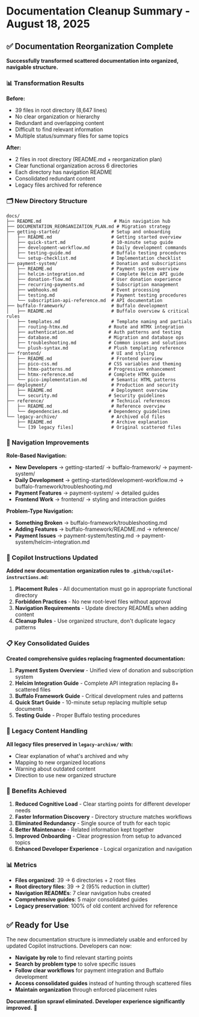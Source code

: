 # Documentation Cleanup Summary - August 18, 2025

## ✅ Documentation Reorganization Complete

**Successfully transformed scattered documentation into organized, navigable structure.**

### 📊 Transformation Results

**Before:**
- 39 files in root directory (8,647 lines)
- No clear organization or hierarchy
- Redundant and overlapping content
- Difficult to find relevant information
- Multiple status/summary files for same topics

**After:**
- 2 files in root directory (README.md + reorganization plan)
- Clear functional organization across 6 directories
- Each directory has navigation README
- Consolidated redundant content
- Legacy files archived for reference

### 🗂️ New Directory Structure

```
docs/
├── README.md                           # Main navigation hub
├── DOCUMENTATION_REORGANIZATION_PLAN.md # Migration strategy
├── getting-started/                   # Setup and onboarding
│   ├── README.md                      # Getting started overview  
│   ├── quick-start.md                 # 10-minute setup guide
│   ├── development-workflow.md        # Daily development commands
│   ├── testing-guide.md               # Buffalo testing procedures
│   └── setup-checklist.md             # Implementation checklist
├── payment-system/                    # Donation and subscriptions
│   ├── README.md                      # Payment system overview
│   ├── helcim-integration.md          # Complete Helcim API guide
│   ├── donation-flow.md               # User donation experience
│   ├── recurring-payments.md          # Subscription management
│   ├── webhooks.md                    # Event processing
│   ├── testing.md                     # Payment testing procedures
│   └── subscription-api-reference.md  # API documentation
├── buffalo-framework/                 # Buffalo development
│   ├── README.md                      # Buffalo overview & critical rules
│   ├── templates.md                   # Template naming and partials
│   ├── routing-htmx.md               # Route and HTMX integration
│   ├── authentication.md             # Auth patterns and testing
│   ├── database.md                   # Migration and database ops
│   ├── troubleshooting.md            # Common issues and solutions
│   └── plush-syntax.md               # Plush templating reference
├── frontend/                          # UI and styling
│   ├── README.md                      # Frontend overview
│   ├── pico-css.md                   # CSS variables and theming
│   ├── htmx-patterns.md              # Progressive enhancement
│   ├── htmx-reference.md             # Complete HTMX guide
│   └── pico-implementation.md         # Semantic HTML patterns
├── deployment/                        # Production and security
│   ├── README.md                      # Deployment overview
│   └── security.md                   # Security guidelines
├── reference/                         # Technical references
│   ├── README.md                      # Reference overview
│   └── dependencies.md               # Dependency guidelines
└── legacy-archive/                    # Archived old files
    ├── README.md                      # Archive explanation
    └── [39 legacy files]              # Original scattered files
```

### 🎯 Navigation Improvements

**Role-Based Navigation:**
- **New Developers** → getting-started/ → buffalo-framework/ → payment-system/
- **Daily Development** → getting-started/development-workflow.md → buffalo-framework/troubleshooting.md
- **Payment Features** → payment-system/ → detailed guides
- **Frontend Work** → frontend/ → styling and interaction guides

**Problem-Type Navigation:**
- **Something Broken** → buffalo-framework/troubleshooting.md
- **Adding Features** → buffalo-framework/README.md → reference/
- **Payment Issues** → payment-system/testing.md → payment-system/helcim-integration.md

### 🔧 Copilot Instructions Updated

**Added new documentation organization rules to `.github/copilot-instructions.md`:**

1. **Placement Rules** - All documentation must go in appropriate functional directory
2. **Forbidden Practices** - No new root-level files without approval
3. **Navigation Requirements** - Update directory READMEs when adding content
4. **Cleanup Rules** - Use organized structure, don't duplicate legacy patterns

### 📋 Key Consolidated Guides

**Created comprehensive guides replacing fragmented documentation:**

1. **Payment System Overview** - Unified view of donation and subscription system
2. **Helcim Integration Guide** - Complete API integration replacing 8+ scattered files
3. **Buffalo Framework Guide** - Critical development rules and patterns
4. **Quick Start Guide** - 10-minute setup replacing multiple setup documents
5. **Testing Guide** - Proper Buffalo testing procedures

### 🧹 Legacy Content Handling

**All legacy files preserved in `legacy-archive/` with:**
- Clear explanation of what's archived and why
- Mapping to new organized locations
- Warning about outdated content
- Direction to use new organized structure

### 🎯 Benefits Achieved

1. **Reduced Cognitive Load** - Clear starting points for different developer needs
2. **Faster Information Discovery** - Directory structure matches workflows
3. **Eliminated Redundancy** - Single source of truth for each topic
4. **Better Maintenance** - Related information kept together
5. **Improved Onboarding** - Clear progression from setup to advanced topics
6. **Enhanced Developer Experience** - Logical organization and navigation

### 📊 Metrics

- **Files organized**: 39 → 6 directories + 2 root files
- **Root directory files**: 39 → 2 (95% reduction in clutter)
- **Navigation READMEs**: 7 clear navigation hubs created
- **Comprehensive guides**: 5 major consolidated guides
- **Legacy preservation**: 100% of old content archived for reference

## ✅ Ready for Use

The new documentation structure is immediately usable and enforced by updated Copilot instructions. Developers can now:

- **Navigate by role** to find relevant starting points
- **Search by problem type** to solve specific issues
- **Follow clear workflows** for payment integration and Buffalo development  
- **Access consolidated guides** instead of hunting through scattered files
- **Maintain organization** through enforced placement rules

**Documentation sprawl eliminated. Developer experience significantly improved.** 🚀
